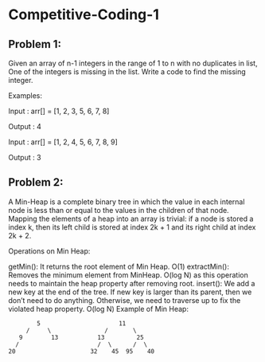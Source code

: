 # Competitive-Coding-1

## Problem 1:
Given an array of n-1 integers in the range of 1 to n with no duplicates in list, One of the integers is missing in the list. Write a code to find the missing integer.

Examples:

Input : arr[] = [1, 2, 3, 5, 6, 7, 8]

Output : 4



Input : arr[] = [1, 2, 4, 5, 6, 7, 8, 9]

Output : 3

## Problem 2:
A Min-Heap is a complete binary tree in which the value in each internal node is less than or equal to the values in the children of that node.
Mapping the elements of a heap into an array is trivial: if a node is stored a index k, then its left child is stored at index 2k + 1 and its right child at index 2k + 2.

Operations on Min Heap:

getMin(): It returns the root element of Min Heap. O(1)
extractMin(): Removes the minimum element from MinHeap. O(log N) as this operation needs to maintain the heap property after removing root.
insert(): We add a new key at the end of the tree. If new key is larger than its parent, then we don’t need to do anything. Otherwise, we need to traverse up to fix the violated heap property. O(log N)
Example of Min Heap:

            5                      11
         /     \               /       \  
       9        13           13         25 
      /                      /  \      /  \
    20                     32    45  95    40
